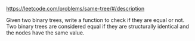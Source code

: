 https://leetcode.com/problems/same-tree/#/description

Given two binary trees, write a function to check if they are equal or not.
Two binary trees are considered equal if they are structurally identical
and the nodes have the same value.

